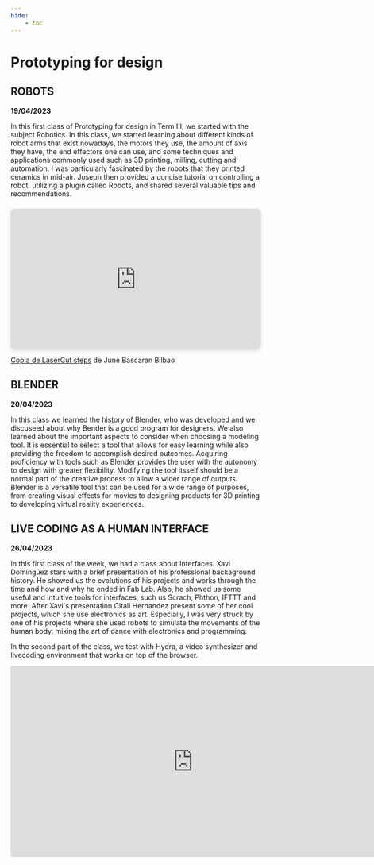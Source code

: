 ```yaml
---
hide:
    - toc
---
```

# **Prototyping for design** 

## ROBOTS    
**19/04/2023** 

In this first class of Prototyping for design in Term III, we started with the subject Robotics. In this class, we started learning about different kinds of robot arms that exist nowadays, the motors they use, the amount of axis they have, the end effectors one can use, and some techniques and applications commonly used such as 3D printing, milling, cutting and automation. I was particularly fascinated by the robots that they  printed ceramics in mid-air. Joseph then provided a concise tutorial on controlling a robot, utilizing a plugin called Robots, and shared several valuable tips and recommendations. 

<div style="position: relative; width: 100%; height: 0; padding-top: 56.2500%;
 padding-bottom: 0; box-shadow: 0 2px 8px 0 rgba(63,69,81,0.16); margin-top: 1.6em; margin-bottom: 0.9em; overflow: hidden;
 border-radius: 8px; will-change: transform;">
  <iframe loading="lazy" style="position: absolute; width: 100%; height: 100%; top: 0; left: 0; border: none; padding: 0;margin: 0;"
    src="https:&#x2F;&#x2F;www.canva.com&#x2F;design&#x2F;DAFhG_VmjA4&#x2F;view?embed" allowfullscreen="allowfullscreen" allow="fullscreen">
  </iframe>
</div>
<a href="https:&#x2F;&#x2F;www.canva.com&#x2F;design&#x2F;DAFhG_VmjA4&#x2F;view?utm_content=DAFhG_VmjA4&amp;utm_campaign=designshare&amp;utm_medium=embeds&amp;utm_source=link" target="_blank" rel="noopener">Copia de LaserCut steps</a> de June Bascaran Bilbao

## BLENDER 
**20/04/2023**

In this class we learned the history of Blender, who was developed and we discuseed about why Bender is a good program for designers. We also learned about the important aspects to consider when choosing a modeling tool. It is essential to select a tool that allows for easy learning while also providing the freedom to accomplish desired outcomes. Acquiring proficiency with tools such as Blender provides the user with the autonomy to design with greater flexibility. Modifying the tool itsself should be a normal part of the creative process to allow a wider range of outputs. Blender is a versatile tool that can be used for a wide range of purposes, from creating visual effects for movies to designing products for 3D printing to developing virtual reality experiences.

## LIVE CODING AS A HUMAN INTERFACE 
**26/04/2023**

In this first class of the week, we had a class about Interfaces. Xavi Domingúez stars with a brief presentation of his professional backaground history. He showed us the evolutions of his projects and works through the time and how and why he ended in Fab Lab. Also, he showed us some useful and intuitive tools for interfaces, such us Scrach, Phthon, IFTTT and more. After Xavi´s presentation Citali Hernandez present some of her cool projects, which she use electronics as art. Especially, I was very struck by one of his projects where she used robots to simulate the movements of the human body, mixing the art of dance with electronics and programming. 

In the second part of the class, we test with Hydra, a video synthesizer and livecoding environment that works on top of the browser. 

<iframe width="733" height="385" src="https://www.youtube.com/embed/G_0Caog1EfY" title="Hybra video" frameborder="0" allow="accelerometer; autoplay; clipboard-write; encrypted-media; gyroscope; picture-in-picture; web-share" allowfullscreen></iframe>